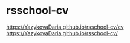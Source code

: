 # rsschool-cv
https://YazykovaDaria.github.io/rsschool-cv/cv  
https://YazykovaDaria.github.io/rsschool-cv/
